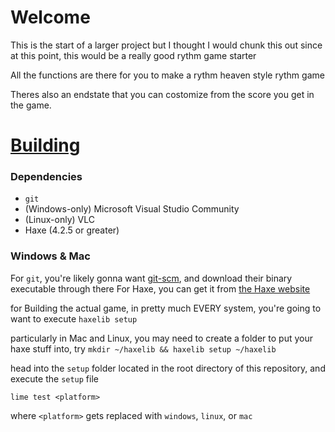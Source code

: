 # Welcome

This is the start of a larger project but I thought I would chunk this out since at this point, this would be a really good rythm game starter

All the functions are there for you to make a rythm heaven style rythm game

Theres also an endstate that you can costomize from the score you get in the game.

# [Building](https://github.com/ShadowMario/FNF-PsychEngine/edit/main/BUILDING.md)

### Dependencies

- `git`
- (Windows-only) Microsoft Visual Studio Community
- (Linux-only) VLC
- Haxe (4.2.5 or greater)

### Windows & Mac

For `git`, you're likely gonna want [git-scm](https://git-scm.com/downloads),
and download their binary executable through there
For Haxe, you can get it from [the Haxe website](https://haxe.org/download/)

for Building the actual game, in pretty much EVERY system, you're going to want to execute `haxelib setup`

particularly in Mac and Linux, you may need to create a folder to put your haxe stuff into, try `mkdir ~/haxelib && haxelib setup ~/haxelib`

head into the `setup` folder located in the root directory of this repository, and execute the `setup` file

`lime test <platform>`

where `<platform>` gets replaced with `windows`, `linux`, or `mac`
